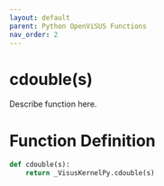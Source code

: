 ```yaml
---
layout: default
parent: Python OpenViSUS Functions
nav_order: 2
---
```


# cdouble(s)

Describe function here.

# Function Definition

```python
def cdouble(s):
    return _VisusKernelPy.cdouble(s)

```